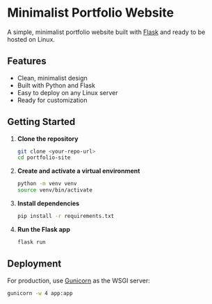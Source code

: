 # Minimalist Portfolio Website

A simple, minimalist portfolio website built with [Flask](https://flask.palletsprojects.com/) and ready to be hosted on Linux.

## Features

- Clean, minimalist design
- Built with Python and Flask
- Easy to deploy on any Linux server
- Ready for customization

## Getting Started

1. **Clone the repository**
   ```sh
   git clone <your-repo-url>
   cd portfolio-site
   ```
2. **Create and activate a virtual environment**
    ```sh
    python -m venv venv
    source venv/bin/activate
    ```
3. **Install dependencies**
    ```sh
    pip install -r requirements.txt
    ```
4. **Run the Flask app**
    ```sh
    flask run
    ```

## Deployment
For production, use [Gunicorn](https://gunicorn.org/) as the WSGI server:
```sh
gunicorn -w 4 app:app
```
